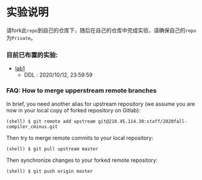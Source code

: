 # 实验说明
请fork此`repo`到自己的仓库下，随后在自己的仓库中完成实验，请确保自己的`repo`为`Private`。

### 目前已布置的实验:
*   [lab1](./Documentations/lab1/README.md)
    *   DDL : 2020/10/12, 23:59:59

### FAQ: How to merge upperstream remote branches
In brief, you need another alias for upstream repository (we assume you are now in your local copy of forked repository on Gitlab):
```
(shell) $ git remote add upstream git@210.45.114.30:staff/2020fall-compiler_cminus.git
```
Then try to merge remote commits to your local repository:
```
(shell) $ git pull upstream master
```
Then synchronize changes to your forked remote repository:
```
(shell) $ git push origin master
```